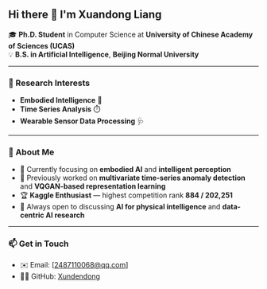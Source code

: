 ## Hi there 👋 I'm Xuandong Liang  

🎓 **Ph.D. Student** in Computer Science at **University of Chinese Academy of Sciences (UCAS)**  
💡 **B.S. in Artificial Intelligence**, **Beijing Normal University**

---

### 🧠 Research Interests  
- **Embodied Intelligence** 🤖  
- **Time Series Analysis** ⏱️  
- **Wearable Sensor Data Processing** 🩺  

---

### 🧩 About Me  
- 🔭 Currently focusing on **embodied AI** and **intelligent perception**  
- 🌱 Previously worked on **multivariate time-series anomaly detection** and **VQGAN-based representation learning**  
- 🏆 **Kaggle Enthusiast** — highest competition rank **884 / 202,251**  
- 💬 Always open to discussing **AI for physical intelligence** and **data-centric AI research**

---

### 📫 Get in Touch  
- ✉️ Email: [2487110068@qq.com]  
- 🧑‍💻 GitHub: [Xundendong](https://github.com/Xundendong)

